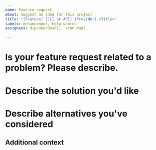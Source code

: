 ```yaml
---
name: Feature request
about: Suggest an idea for this project
title: "[Feature] [CLI or API] (Provider) <Title>"
labels: enhancement, help wanted
assignees: dipankardas011, kranurag7

---
```


# Is your feature request related to a problem? Please describe.
<!-- A clear and concise description of what the problem is. Ex. I'm always frustrated when [...] -->

# Describe the solution you'd like
<!-- A clear and concise description of what you want to happen. -->

# Describe alternatives you've considered
<!-- A clear and concise description of any alternative solutions or features you've considered. -->

## Additional context
<!-- Add any other context or screenshots about the feature request here. -->
